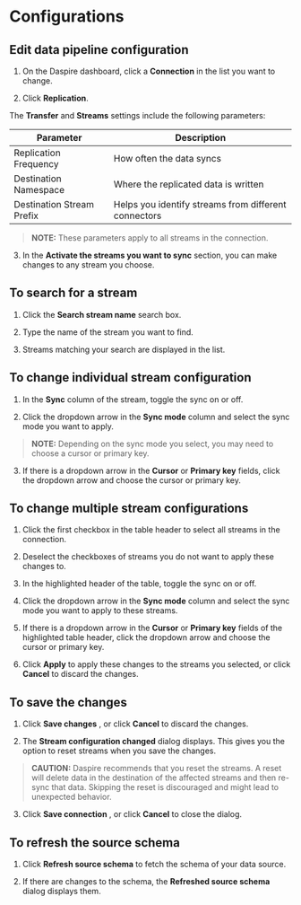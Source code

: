 # Configurations

## Edit data pipeline configuration

1. On the Daspire dashboard, click a **Connection** in the list you want to change.

2. Click **Replication**.

The **Transfer** and **Streams** settings include the following parameters:

| Parameter | Description |
| --- | --- |
| Replication Frequency | How often the data syncs |
| Destination Namespace | Where the replicated data is written |
| Destination Stream Prefix | Helps you identify streams from different connectors |

  > **NOTE:** These parameters apply to all streams in the connection.

3. In the **Activate the streams you want to sync** section, you can make changes to any stream you choose.

## To search for a stream

1. Click the **Search stream name** search box.

2. Type the name of the stream you want to find.

3. Streams matching your search are displayed in the list.

## To change individual stream configuration

1. In the **Sync** column of the stream, toggle the sync on or off.

2. Click the dropdown arrow in the **Sync mode** column and select the sync mode you want to apply.

  > **NOTE:** Depending on the sync mode you select, you may need to choose a cursor or primary key.

3. If there is a dropdown arrow in the **Cursor** or **Primary key** fields, click the dropdown arrow and choose the cursor or primary key.

## To change multiple stream configurations

1. Click the first checkbox in the table header to select all streams in the connection.

2. Deselect the checkboxes of streams you do not want to apply these changes to.

3. In the highlighted header of the table, toggle the sync on or off.

4. Click the dropdown arrow in the **Sync mode** column and select the sync mode you want to apply to these streams.

5. If there is a dropdown arrow in the **Cursor** or **Primary key** fields of the highlighted table header, click the dropdown arrow and choose the cursor or primary key.

6. Click **Apply** to apply these changes to the streams you selected, or click **Cancel** to discard the changes.

## To save the changes

1. Click **Save changes** , or click **Cancel** to discard the changes.

2. The **Stream configuration changed** dialog displays. This gives you the option to reset streams when you save the changes.

  > **CAUTION:** Daspire recommends that you reset the streams. A reset will delete data in the destination of the affected streams and then re-sync that data. Skipping the reset is discouraged and might lead to unexpected behavior.

3. Click **Save connection** , or click **Cancel** to close the dialog.

## To refresh the source schema

1. Click **Refresh source schema** to fetch the schema of your data source.

2. If there are changes to the schema, the **Refreshed source schema** dialog displays them.